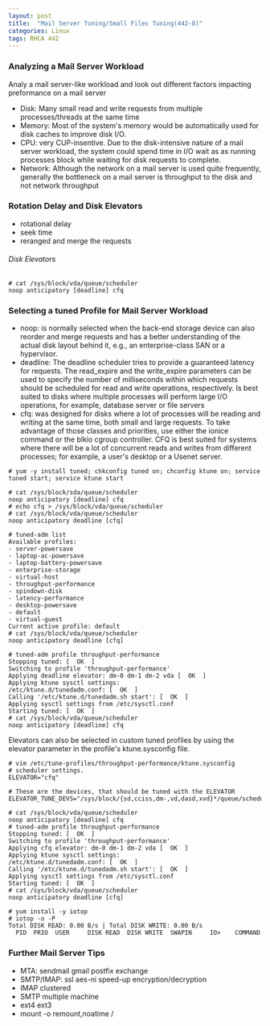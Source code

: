 ```yaml
---
layout: post
title:  "Mail Server Tuning/Small Files Tuning(442-8)"
categories: Linux
tags: RHCA 442
---
```


### Analyzing a Mail Server Workload

Analy a mail server-like workload and look out different factors impacting preformance on a mail server

*    Disk: Many small read and write requests from multiple processes/threads at the same time
*    Memory: Most of the system's memory would be automatically used for disk caches to improve disk I/O.
*    CPU: very CUP-insentive. Due to the disk-intensive nature of a mail server workload, the system could spend time in I/O wait as as running processes block while waiting for disk requests to complete.
*    Network: Although the network on a mail server is used quite frequently, generally the bottleneck on a mail server is throughput to the disk and not network throughput

### Rotation Delay and Disk Elevators

*    rotational delay
*    seek time
*    reranged and merge the requests

###### Disk Elevators

```
# cat /sys/block/vda/queue/scheduler 
noop anticipatory [deadline] cfq 
```

### Selecting a tuned Profile for Mail Server Workload

*    noop: is normally selected when the back-end storage device can also reorder and merge requests and has a better understanding of the actual disk layout behind it, e.g., an enterprise-class SAN or a hypervisor.
*    deadline: The deadline scheduler tries to provide a guaranteed latency for requests. The read_expire and the write_expire parameters can be used to specify the number of milliseconds within which requests should be scheduled for read and write operations, respectively. Is best suited to disks where multiple processes will perform large I/O operations, for example, database server or file servers
*    cfq: was designed for disks where a lot of processes will be reading and writing at the same time, both small and large requests. To take advantage of those classes and priorities, use either the ionice command or the blkio cgroup controller. CFQ is best suited for systems where there will be a lot of concurrent reads and writes from different processes; for example, a user's desktop or a Usenet server.

```
# yum -y install tuned; chkconfig tuned on; chconfig ktune on; service tuned start; service ktune start

# cat /sys/block/sda/queue/scheduler
noop anticipatory [deadline] cfq 
# echo cfq > /sys/block/vda/queue/scheduler
# cat /sys/block/vda/queue/scheduler 
noop anticipatory deadline [cfq] 

# tuned-adm list
Available profiles:
- server-powersave
- laptop-ac-powersave
- laptop-battery-powersave
- enterprise-storage
- virtual-host
- throughput-performance
- spindown-disk
- latency-performance
- desktop-powersave
- default
- virtual-guest
Current active profile: default
# cat /sys/block/vda/queue/scheduler 
noop anticipatory deadline [cfq] 

# tuned-adm profile throughput-performance
Stopping tuned: [  OK  ]
Switching to profile 'throughput-performance'
Applying deadline elevator: dm-0 dm-1 dm-2 vda [  OK  ]
Applying ktune sysctl settings:
/etc/ktune.d/tunedadm.conf: [  OK  ]
Calling '/etc/ktune.d/tunedadm.sh start': [  OK  ]
Applying sysctl settings from /etc/sysctl.conf
Starting tuned: [  OK  ]
# cat /sys/block/vda/queue/scheduler 
noop anticipatory [deadline] cfq 

```


Elevators can also be selected in custom tuned profiles by using the elevator parameter in the profile's ktune.sysconfig file.

```
# vim /etc/tune-profiles/throughput-performance/ktune.sysconfig 
# scheduler settings.
ELEVATOR="cfq"

# These are the devices, that should be tuned with the ELEVATOR
ELEVATOR_TUNE_DEVS="/sys/block/{sd,cciss,dm-,vd,dasd,xvd}*/queue/scheduler"

# cat /sys/block/vda/queue/scheduler 
noop anticipatory [deadline] cfq
# tuned-adm profile throughput-performance
Stopping tuned: [  OK  ]
Switching to profile 'throughput-performance'
Applying cfq elevator: dm-0 dm-1 dm-2 vda [  OK  ]
Applying ktune sysctl settings:
/etc/ktune.d/tunedadm.conf: [  OK  ]
Calling '/etc/ktune.d/tunedadm.sh start': [  OK  ]
Applying sysctl settings from /etc/sysctl.conf
Starting tuned: [  OK  ]
# cat /sys/block/vda/queue/scheduler
noop anticipatory deadline [cfq] 
```

```
# yum install -y iotop
# iotop -o -P
Total DISK READ: 0.00 B/s | Total DISK WRITE: 0.00 B/s
  PID  PRIO  USER     DISK READ  DISK WRITE  SWAPIN     IO>    COMMAND
```

### Further Mail Server Tips

*    MTA: sendmail gmail postfix exchange
*    SMTP/IMAP: ssl aes-ni speed-up encryption/decryption
*    IMAP clustered
*    SMTP multiple machine
*    ext4 ext3
*    mount -o remount,noatime /


